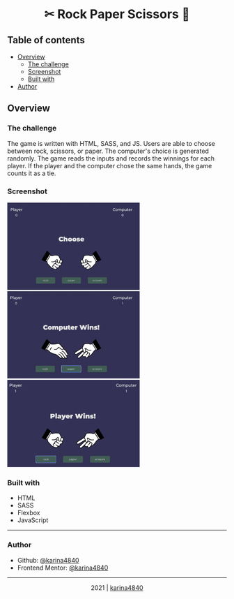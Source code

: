 # <div align="center"> ✂ Rock Paper Scissors 📄</div>

## Table of contents

- [Overview](#overview)
  - [The challenge](#the-challenge)
  - [Screenshot](#screenshot)
  - [Built with](#built-with)
- [Author](#author)

## Overview
### The challenge

The game is written with HTML, SASS, and JS. Users are able to choose between rock, scissors, or paper. 
The computer's choice is generated randomly. The game reads the inputs and records the winnings for each player. 
If the player and the computer chose the same hands, the game counts it as a tie.
                                                          
### Screenshot

<img src="https://github.com/karina4840/java-mini-apps/blob/main/RockPaperScissors/images/screen1.png?raw=true" height=200> <img src="https://github.com/karina4840/java-mini-apps/blob/main/RockPaperScissors/images/screen2.png?raw=true" height=200> <img src="https://github.com/karina4840/java-mini-apps/blob/main/RockPaperScissors/images/screen3.png?raw=true" height=200>

### Built with
- HTML																																															
- SASS
- Flexbox
- JavaScript

***

###  Author
- Github: [@karina4840](https://github.com/karina4840)
- Frontend Mentor: [@karina4840](https://www.frontendmentor.io/profile/karina4840)

---

<div align="center">
    2021 | <a href="https://github.com/karina4840"> karina4840 </a>
</div>
